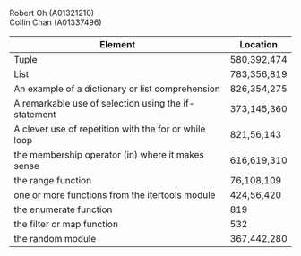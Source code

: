 Robert Oh (A01321210)  
Collin Chan (A01337496)  

| Element                                               | Location    |
|-------------------------------------------------------|-------------|
| Tuple                                                 | 580,392,474 |
| List                                                  | 783,356,819 |
| An example of a dictionary or list comprehension      | 826,354,275 |
| A remarkable use of selection using the if-statement  | 373,145,360 |
| A clever use of repetition with the for or while loop | 821,56,143  |
| the membership operator (in) where it makes sense     | 616,619,310 |
| the range function                                    | 76,108,109  |
| one or more functions from the itertools module       | 424,56,420  |
| the enumerate function                                | 819         |
| the filter or map function                            | 532         |
| the random module                                     | 367,442,280 |
